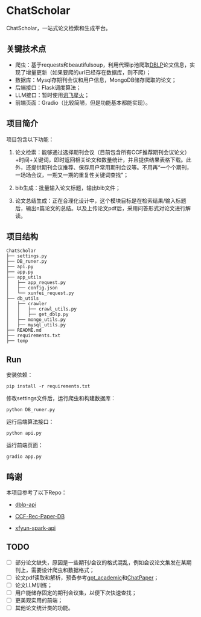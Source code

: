 # ChatScholar
ChatScholar，一站式论文检索和生成平台。

## 关键技术点
- 爬虫：基于requests和beautifulsoup，利用代理ip池爬取[DBLP](https://dblp.uni-trier.de/)论文信息，实现了增量更新（如果要爬的url已经存在数据库，则不爬）；
- 数据库：Mysql存期刊会议和用户信息，MongoDB储存爬取的论文；
- 后端接口：Flask调度算法；
- LLM接口：暂时使用[讯飞星火](https://xinghuo.xfyun.cn/)；
- 前端页面：Gradio（比较简陋，但是功能基本都能实现）。

## 项目简介

项目包含以下功能：

1. 论文检索：能够通过选择期刊会议（目前包含所有CCF推荐期刊会议论文）+时间+关键词，即时返回相关论文和数量统计，并且提供结果表格下载。此外，还提供期刊会议推荐、保存用户常用期刊会议等。不用再“一个个期刊，一场场会议，一期又一期的重复性关键词查找”；

2. bib生成：批量输入论文标题，输出bib文件；

3. 论文总结生成：正在合理化设计中，这个模块目标是在检索结果/输入标题后，输出n篇论文的总结。以及上传论文pdf后，采用问答形式对论文进行解读。

## 项目结构

```shell
ChatScholar
├── settings.py
├── DB_runer.py
├── api.py
├── app.py
├── app_utils
│   ├── app_request.py
│   ├── config.json
│   └── xunfei_request.py
├── db_utils
│   ├── crawler
│   │   ├── crawl_utils.py
│   │   ├── get_dblp.py
│   ├── mongo_utils.py
│   ├── mysql_utils.py
├── README.md
├── requirements.txt
├── temp
```

## Run

安装依赖：

```shell
pip install -r requirements.txt
```

修改settings文件后，运行爬虫和构建数据库：

```shell
python DB_runer.py
```

运行后端算法接口：

```shell
python api.py
```

运行前端页面：

```shell
gradio app.py
```

## 鸣谢

本项目参考了以下Repo：

- [dblp-api](https://github.com/alumik/dblp-api)

- [CCF-Rec-Paper-DB](https://github.com/tmylla/CCF-Rec-Paper-DB)
- [xfyun-spark-api](https://github.com/zibuyu2015831/xfyun-spark-api)

## TODO

- [ ] 部分论文缺失，原因是一些期刊/会议的格式混乱，例如会议论文集发在某期刊上，需要设计爬虫和数据格式；
- [ ] 论文pdf读取和解析，预备参考[gpt_academic](https://github.com/binary-husky/chatgpt_academic)和[ChatPaper](https://github.com/kaixindelele/ChatPaper)；
- [ ] 论文LLM训练；
- [ ] 用户能储存固定的期刊会议集，以便下次快速查找；
- [ ] 更美观实用的前端；
- [ ] 其他论文统计类的功能。